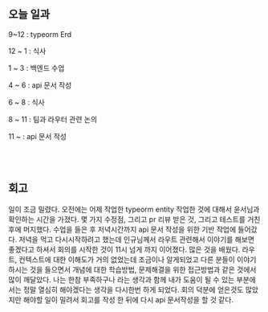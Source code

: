 ## 오늘 일과

9~12 : typeorm Erd

12 ~ 1 : 식사

1 ~ 3 : 백엔드 수업

4 ~ 6 : api 문서 작성

6 ~ 8 : 식사

8 ~ 11 : 팀과 라우터 관련 논의

11 ~  : api 문서 작성

</br>
</br>

## 회고

일이 조금 밀렸다. 오전에는 어제 작업한 typeorm entity 작업한 것에 대해서 윤서님과 확인하는 시간을 가졌다. 몇 가지 수정점, 그리고 pr 리뷰 받은 것, 그리고 테스트를 거친 후에 머지했다. 수업을 들은 후 저녁시간까지 api 문서 작성을 위한 기반 작업에 들어갔다. 저녁을 먹고 다시시작하려고 했는데 인규님께서 라우트 관련해서 이야기를 해보면 좋겠다고 하셔서 회의를 시작한 것이 11시 넘게 까지 이어졌다. 많은 것을 배웠다. 라우트, 컨텍스트에 대한 이해도가 거의 없었는데 조금이나 알게되었고 다른 분들이 이야기 하시는 것을 들으면서 개념에 대한 학습방법, 문제해결을 위한 접근방법과 같은 것에서 많이 깨달았다. 나는 한참 부족하구나 라는 생각과 함께 내가 도움이 될 수 있는 부분에서는 정말 열심히 해야겠다는 생각을 다시한번 하게 되었다. 회의 덕분에 얻은것도 많았지만 해야할 일이 밀려서 회고를 작성 한 뒤에 다시 api 문서작성을 할 것 같다.



